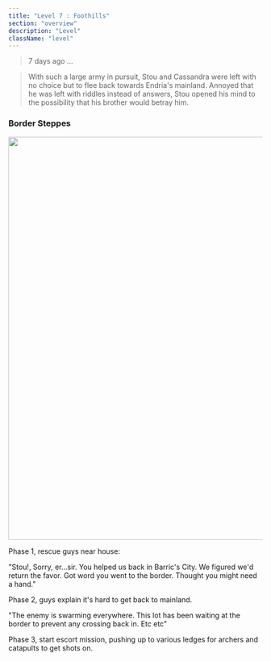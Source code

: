 ```yaml
---
title: "Level 7 : Foothills"
section: "overview"
description: "Level"
className: "level"
---
```


> 7 days ago ...

> With such a large army in pursuit, Stou and Cassandra were left with no choice but to flee back towards Endria's mainland. Annoyed that he was left with riddles instead of answers, Stou opened his mind to the possibility that his brother would betray him.

### Border Steppes

<img src="https://www.dropbox.com/s/jn2p2ul9tsa360v/foothills_03.jpg?raw=1" width="800" />

Phase 1, rescue guys near house:

"Stou!, Sorry, er...sir. You helped us back in Barric's City. We figured we'd return the favor. Got word you went to the border. Thought you might need a hand."

Phase 2, guys explain it's hard to get back to mainland.

"The enemy is swarming everywhere. This lot has been waiting at the border to prevent any crossing back in. Etc etc"

Phase 3, start escort mission, pushing up to various ledges for archers and catapults to get shots on.